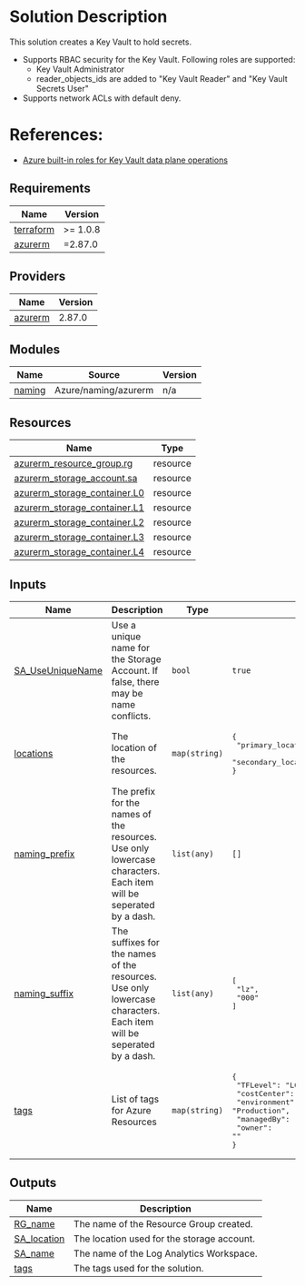 # Solution Description
This solution creates a Key Vault to hold secrets.
* Supports RBAC security for the Key Vault.  Following roles are supported:
  * Key Vault Administrator
  * reader_objects_ids are added to "Key Vault Reader" and "Key Vault Secrets User"
* Supports network ACLs with default deny.

# References: 
 * [Azure built-in roles for Key Vault data plane operations](https://docs.microsoft.com/en-us/azure/key-vault/general/rbac-guide)

<!-- BEGINNING OF PRE-COMMIT-TERRAFORM DOCS HOOK -->
## Requirements

| Name | Version |
|------|---------|
| <a name="requirement_terraform"></a> [terraform](#requirement\_terraform) | >= 1.0.8 |
| <a name="requirement_azurerm"></a> [azurerm](#requirement\_azurerm) | =2.87.0 |

## Providers

| Name | Version |
|------|---------|
| <a name="provider_azurerm"></a> [azurerm](#provider\_azurerm) | 2.87.0 |

## Modules

| Name | Source | Version |
|------|--------|---------|
| <a name="module_naming"></a> [naming](#module\_naming) | Azure/naming/azurerm | n/a |

## Resources

| Name | Type |
|------|------|
| [azurerm_resource_group.rg](https://registry.terraform.io/providers/hashicorp/azurerm/2.87.0/docs/resources/resource_group) | resource |
| [azurerm_storage_account.sa](https://registry.terraform.io/providers/hashicorp/azurerm/2.87.0/docs/resources/storage_account) | resource |
| [azurerm_storage_container.L0](https://registry.terraform.io/providers/hashicorp/azurerm/2.87.0/docs/resources/storage_container) | resource |
| [azurerm_storage_container.L1](https://registry.terraform.io/providers/hashicorp/azurerm/2.87.0/docs/resources/storage_container) | resource |
| [azurerm_storage_container.L2](https://registry.terraform.io/providers/hashicorp/azurerm/2.87.0/docs/resources/storage_container) | resource |
| [azurerm_storage_container.L3](https://registry.terraform.io/providers/hashicorp/azurerm/2.87.0/docs/resources/storage_container) | resource |
| [azurerm_storage_container.L4](https://registry.terraform.io/providers/hashicorp/azurerm/2.87.0/docs/resources/storage_container) | resource |

## Inputs

| Name | Description | Type | Default | Required |
|------|-------------|------|---------|:--------:|
| <a name="input_SA_UseUniqueName"></a> [SA\_UseUniqueName](#input\_SA\_UseUniqueName) | Use a unique name for the Storage Account.  If false, there may be name conflicts. | `bool` | `true` | no |
| <a name="input_locations"></a> [locations](#input\_locations) | The location of the resources. | `map(string)` | <pre>{<br>  "primary_location": "canadacentral",<br>  "secondary_location": "canadaeast"<br>}</pre> | no |
| <a name="input_naming_prefix"></a> [naming\_prefix](#input\_naming\_prefix) | The prefix for the names of the resources.  Use only lowercase characters.  Each item will be seperated by a dash. | `list(any)` | `[]` | no |
| <a name="input_naming_suffix"></a> [naming\_suffix](#input\_naming\_suffix) | The suffixes for the names of the resources.  Use only lowercase characters.  Each item will be seperated by a dash. | `list(any)` | <pre>[<br>  "lz",<br>  "000"<br>]</pre> | no |
| <a name="input_tags"></a> [tags](#input\_tags) | List of tags for Azure Resources | `map(string)` | <pre>{<br>  "TFLevel": "L0",<br>  "costCenter": "",<br>  "environment": "Production",<br>  "managedBy": "Terraform",<br>  "owner": ""<br>}</pre> | no |

## Outputs

| Name | Description |
|------|-------------|
| <a name="output_RG_name"></a> [RG\_name](#output\_RG\_name) | The name of the Resource Group created. |
| <a name="output_SA_location"></a> [SA\_location](#output\_SA\_location) | The location used for the storage account. |
| <a name="output_SA_name"></a> [SA\_name](#output\_SA\_name) | The name of the Log Analytics Workspace. |
| <a name="output_tags"></a> [tags](#output\_tags) | The tags used for the solution. |
<!-- END OF PRE-COMMIT-TERRAFORM DOCS HOOK -->